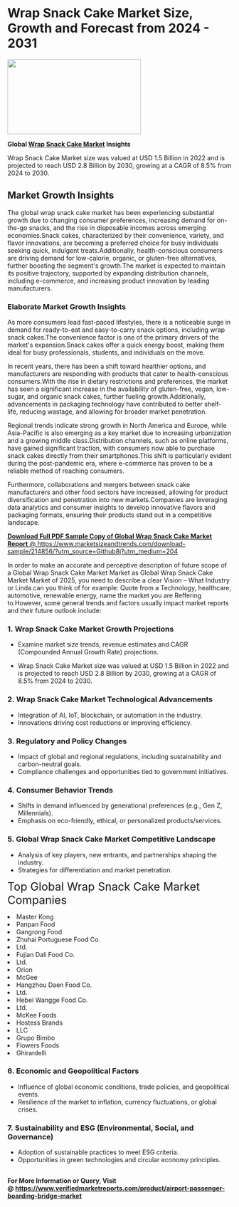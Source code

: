 <H1>Wrap Snack Cake Market Size, Growth and Forecast from 2024 - 2031</H1><img class="aligncenter size-medium wp-image-584254" src="https://thirdeyenews.in/wp-content/uploads/2024/09/Global-Market-Research-300x168.jpeg" alt="" width="300" height="168" /><p><strong>Global&nbsp;<a href="https://www.marketsizeandtrends.com/download-sample/214856/?utm_source=Github8j?utm_medium=204">Wrap Snack Cake Market</a> Insights</strong></p><p>Wrap Snack Cake Market size was valued at USD 1.5 Billion in 2022 and is projected to reach USD 2.8 Billion by 2030, growing at a CAGR of 8.5% from 2024 to 2030.</p><p><h2>Market Growth Insights</h2> <p>The global wrap snack cake market has been experiencing substantial growth due to changing consumer preferences, increasing demand for on-the-go snacks, and the rise in disposable incomes across emerging economies.Snack cakes, characterized by their convenience, variety, and flavor innovations, are becoming a preferred choice for busy individuals seeking quick, indulgent treats.Additionally, health-conscious consumers are driving demand for low-calorie, organic, or gluten-free alternatives, further boosting the segment's growth.The market is expected to maintain its positive trajectory, supported by expanding distribution channels, including e-commerce, and increasing product innovation by leading manufacturers.</p> <p><a href="#"></a></p> <h3>Elaborate Market Growth Insights</h3> <p>As more consumers lead fast-paced lifestyles, there is a noticeable surge in demand for ready-to-eat and easy-to-carry snack options, including wrap snack cakes.The convenience factor is one of the primary drivers of the market's expansion.Snack cakes offer a quick energy boost, making them ideal for busy professionals, students, and individuals on the move.</p> <p>In recent years, there has been a shift toward healthier options, and manufacturers are responding with products that cater to health-conscious consumers.With the rise in dietary restrictions and preferences, the market has seen a significant increase in the availability of gluten-free, vegan, low-sugar, and organic snack cakes, further fueling growth.Additionally, advancements in packaging technology have contributed to better shelf-life, reducing wastage, and allowing for broader market penetration.</p> <p>Regional trends indicate strong growth in North America and Europe, while Asia-Pacific is also emerging as a key market due to increasing urbanization and a growing middle class.Distribution channels, such as online platforms, have gained significant traction, with consumers now able to purchase snack cakes directly from their smartphones.This shift is particularly evident during the post-pandemic era, where e-commerce has proven to be a reliable method of reaching consumers.</p> <p>Furthermore, collaborations and mergers between snack cake manufacturers and other food sectors have increased, allowing for product diversification and penetration into new markets.Companies are leveraging data analytics and consumer insights to develop innovative flavors and packaging formats, ensuring their products stand out in a competitive landscape.</p> <p><a href="#"></p><p><span class=""><strong>Download Full PDF Sample Copy of Global Wrap Snack Cake Market Report</strong> @ <a href="https://www.marketsizeandtrends.com/download-sample/214856/?utm_source=Github8j?utm_medium=204" target="_blank">https://www.marketsizeandtrends.com/download-sample/214856/?utm_source=Github8j?utm_medium=204</a></span></p><p>In order to make an accurate and perceptive description of future scope of a Global&nbsp;Wrap Snack Cake Market Market as Global&nbsp;Wrap Snack Cake Market Market of 2025, you need to describe a clear Vision &ndash; What Industry or Linda can you think of for example: Quote from a Technology, healthcare, automotive, renewable energy, name the market you are Reffering to.However, some general trends and factors usually impact market reports and their future outlook include:</p><h3>1.&nbsp;<strong>Wrap Snack Cake Market Growth Projections</strong></h3><ul><li>Examine market size trends, revenue estimates and CAGR (Compounded Annual Growth Rate) projections.</li><li><p>Wrap Snack Cake Market size was valued at USD 1.5 Billion in 2022 and is projected to reach USD 2.8 Billion by 2030, growing at a CAGR of 8.5% from 2024 to 2030.</p></li></ul><h3>2.&nbsp;<strong>Wrap Snack Cake Market Technological Advancements</strong></h3><ul><li>Integration of AI, IoT, blockchain, or automation in the industry.</li><li>Innovations driving cost reductions or improving efficiency.</li></ul><h3>3.&nbsp;<strong>Regulatory and Policy Changes</strong></h3><ul><li>Impact of global and regional regulations, including sustainability and carbon-neutral goals.</li><li>Compliance challenges and opportunities tied to government initiatives.</li></ul><h3>4.&nbsp;<strong>Consumer Behavior Trends</strong></h3><ul><li>Shifts in demand influenced by generational preferences (e.g., Gen Z, Millennials).</li><li>Emphasis on eco-friendly, ethical, or personalized products/services.</li></ul><h3>5.&nbsp;<strong>Global Wrap Snack Cake Market Competitive Landscape</strong></h3><ul><li>Analysis of key players, new entrants, and partnerships shaping the industry.</li><li>Strategies for differentiation and market penetration.</li></ul><p data-pm-slice="1 1 []"><span style="color: inherit; font-family: inherit; font-size: 25px;">Top Global Wrap Snack Cake Market Companies</span></p><div class="" data-test-id=""><p><li>Master Kong</li><li> Panpan Food</li><li> Gangrong Food</li><li> Zhuhai Portuguese Food Co.</li><li> Ltd.</li><li> Fujian Dali Food Co.</li><li> Ltd.</li><li> Orion</li><li> McGee</li><li> Hangzhou Daen Food Co.</li><li> Ltd.</li><li> Hebei Wangge Food Co.</li><li> Ltd.</li><li> McKee Foods</li><li> Hostess Brands</li><li> LLC</li><li> Grupo Bimbo</li><li> Flowers Foods</li><li> Ghirardelli</li></p></div><h3>6.&nbsp;<strong>Economic and Geopolitical Factors</strong></h3><ul><li>Influence of global economic conditions, trade policies, and geopolitical events.</li><li>Resilience of the market to inflation, currency fluctuations, or global crises.</li></ul><h3>7.&nbsp;<strong>Sustainability and ESG (Environmental, Social, and Governance)</strong></h3><ul><li>Adoption of sustainable practices to meet ESG criteria.</li><li>Opportunities in green technologies and circular economy principles.</li></ul><h2><strong style="font-size: 14px;">For More Information or Query, Visit @&nbsp;</strong><a style="background-color: #ffffff; font-size: 14px;" href="https://www.marketsizeandtrends.com/report/wrap-snack-cake-market/" target="_blank">https://www.verifiedmarketreports.com/product/airport-passenger-boarding-bridge-market</a></h2>